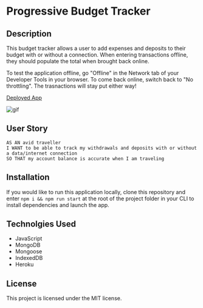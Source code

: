 # Progressive Budget Tracker

## Description
This budget tracker allows a user to add expenses and deposits to their budget with or without a connection. When entering transactions offline, they should populate the total when brought back online.

To test the application offline, go "Offline" in the Network tab of your Developer Tools in your browser. To come back online, switch back to "No throttling". The trasnactions will stay put either way!

[Deployed App](https://progressive-budget-mw.herokuapp.com/)

![gif](./assets/progressive-budget.gif)

## User Story
```
AS AN avid traveller
I WANT to be able to track my withdrawals and deposits with or without a data/internet connection
SO THAT my account balance is accurate when I am traveling
```

## Installation
If you would like to run this application locally, clone this repository and enter `npm i && npm run start` at the root of the project folder in your CLI to install dependencies and launch the app. 

## Technolgies Used
- JavaScript
- MongoDB
- Mongoose
- IndexedDB
- Heroku

## License
This project is licensed under the MIT license.